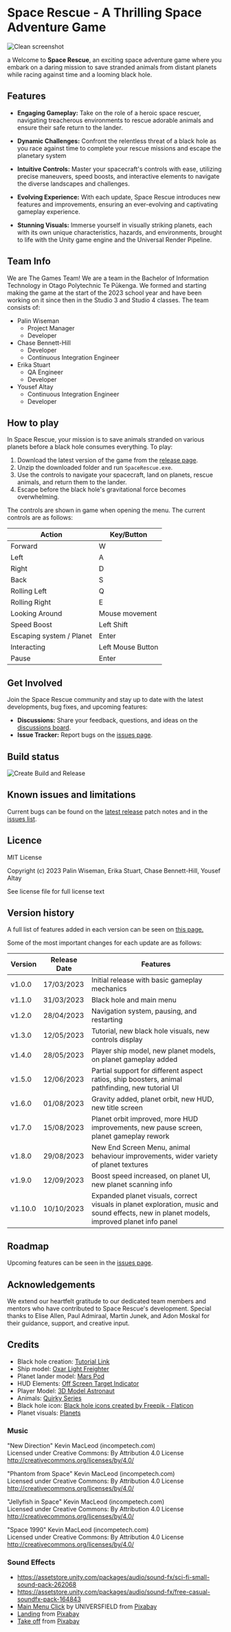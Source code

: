 # Space Rescue - A Thrilling Space Adventure Game


![Clean screenshot](https://github.com/BIT-Studio-3/Space-Rescue/assets/104882337/bf3c350a-64be-41ba-9067-b7cd31710454)

a
Welcome to **Space Rescue**, an exciting space adventure game where you embark on a daring mission to save stranded animals from distant planets while racing against time and a looming black hole.

## Features

- **Engaging Gameplay:** Take on the role of a heroic space rescuer, navigating treacherous environments to rescue adorable animals and ensure their safe return to the lander.

- **Dynamic Challenges:** Confront the relentless threat of a black hole as you race against time to complete your rescue missions and escape the planetary system

- **Intuitive Controls:** Master your spacecraft's controls with ease, utilizing precise maneuvers, speed boosts, and interactive elements to navigate the diverse landscapes and challenges.

- **Evolving Experience:** With each update, Space Rescue introduces new features and improvements, ensuring an ever-evolving and captivating gameplay experience.

- **Stunning Visuals:** Immerse yourself in visually striking planets, each with its own unique characteristics, hazards, and environments, brought to life with the Unity game engine and the Universal Render Pipeline.


## Team Info

We are The Games Team! We are a team in the Bachelor of Information Technology in Otago Polytechnic Te Pūkenga. We formed and starting making the game at the start of the 2023 school year and have been working on it since then in the Studio 3 and Studio 4 classes. The team consists of:
- Palin Wiseman
  - Project Manager
  - Developer
- Chase Bennett-Hill
  - Developer
  - Continuous Integration Engineer
- Erika Stuart
  - QA Engineer
  - Developer
- Yousef Altay
  - Continuous Integration Engineer
  - Developer

## How to play

In Space Rescue, your mission is to save animals stranded on various planets before a black hole consumes everything. To play:

1. Download the latest version of the game from the [release page](https://github.com/BIT-Studio-3/Space-Rescue/releases/latest).
2. Unzip the downloaded folder and run `SpaceRescue.exe`.
3. Use the controls to navigate your spacecraft, land on planets, rescue animals, and return them to the lander.
4. Escape before the black hole's gravitational force becomes overwhelming.

The controls are shown in game when opening the menu. The current controls are as follows:

| Action                    | Key/Button             |
|---------------------------|------------------------|
| Forward                   | W                      |
| Left                      | A                      |
| Right                     | D                      |
| Back                      | S                      |
| Rolling Left              | Q                      |
| Rolling Right             | E                      |
| Looking Around            | Mouse movement         |
| Speed Boost               | Left Shift             |
| Escaping system / Planet  | Enter                  |
| Interacting               | Left Mouse Button      |
| Pause                     | Enter                  |

## Get Involved

Join the Space Rescue community and stay up to date with the latest developments, bug fixes, and upcoming features:

- **Discussions:** Share your feedback, questions, and ideas on the [discussions board](https://github.com/BIT-Studio-3/Space-Rescue/discussions).
- **Issue Tracker:** Report bugs on the [issues page](https://github.com/BIT-Studio-3/Space-Rescue/issues).

## Build status

![Create Build and Release](https://github.com/BIT-Studio-3/Space-Rescue/actions/workflows/ci-build-and-release.yml/badge.svg)


## Known issues and limitations

Current bugs can be found on the [latest release](https://github.com/BIT-Studio-3/Space-Rescue/releases/latest) patch notes and in the [issues list](https://github.com/BIT-Studio-3/Space-Rescue/issues?q=is%3Aopen+label%3Abug+is%3Aissue).

## Licence

MIT License

Copyright (c) 2023 Palin Wiseman, Erika Stuart, Chase Bennett-Hill, Yousef Altay

See license file for full license text

## Version history

A full list of features added in each version can be seen on [this page.](https://github.com/BIT-Studio-3/Space-Rescue/releases)

Some of the most important changes for each update are as follows:

| Version   | Release Date | Features                                           |
|-----------|--------------|----------------------------------------------------|
| v1.0.0    | 17/03/2023   | Initial release with basic gameplay mechanics     |
| v1.1.0    | 31/03/2023   | Black hole and main menu                           |
| v1.2.0    | 28/04/2023   | Navigation system, pausing, and restarting        |
| v1.3.0    | 12/05/2023   | Tutorial, new black hole visuals, new controls display  |
| v1.4.0    | 28/05/2023   | Player ship model, new planet models, on planet gameplay added |
| v1.5.0    | 12/06/2023   | Partial support for different aspect ratios, ship boosters, animal pathfinding, new tutorial UI |
| v1.6.0    | 01/08/2023   | Gravity added, planet orbit, new HUD, new title screen  |
| v1.7.0    | 15/08/2023   | Planet orbit improved, more HUD improvements, new pause screen, planet gameplay rework  |
| v1.8.0    | 29/08/2023   | New End Screen Menu, animal behaviour improvements, wider variety of planet textures |
| v1.9.0    | 12/09/2023   | Boost speed increased, on planet UI, new planet scanning info |
| v1.10.0   | 10/10/2023   | Expanded planet visuals, correct visuals in planet exploration, music and sound effects, new in planet models, improved planet info panel |

## Roadmap

Upcoming features can be seen in the [issues page](https://github.com/BIT-Studio-3/Space-Rescue/issues).

## Acknowledgements

We extend our heartfelt gratitude to our dedicated team members and mentors who have contributed to Space Rescue's development. Special thanks to Elise Allen, Paul Admiraal, Martin Junek, and Adon Moskal for their guidance, support, and creative input.

## Credits

- Black hole creation: [Tutorial Link](https://www.youtube.com/watch?v=FlE8e1JwVzs)
- Ship model: [Oxar Light Freighter](https://assetstore.unity.com/packages/3d/vehicles/space/oxar-light-freighter-82240)
- Planet lander model: [Mars Pod](https://assetstore.unity.com/packages/3d/vehicles/space/mars-pod-121710)
- HUD Elements: [Off Screen Target Indicator](https://assetstore.unity.com/packages/tools/gui/off-screen-target-indicator-71799)
- Player Model: [3D Model Astronaut](https://www.turbosquid.com/3d-models/3d-model-astronaut-1813269)
- Animals: [Quirky Series](https://assetstore.unity.com/packages/3d/characters/animals/quirky-series-free-animals-pack-178235)
- Black hole icon: [Black hole icons created by Freepik - Flaticon](https://www.flaticon.com/free-icons/black-hole)
- Planet visuals: [Planets](https://assetstore.unity.com/packages/3d/environments/sci-fi/planets-26903)


### Music

"New Direction" Kevin MacLeod (incompetech.com)  
Licensed under Creative Commons: By Attribution 4.0 License  
http://creativecommons.org/licenses/by/4.0/

"Phantom from Space" Kevin MacLeod (incompetech.com)  
Licensed under Creative Commons: By Attribution 4.0 License  
http://creativecommons.org/licenses/by/4.0/

"Jellyfish in Space" Kevin MacLeod (incompetech.com)  
Licensed under Creative Commons: By Attribution 4.0 License   
http://creativecommons.org/licenses/by/4.0/

"Space 1990" Kevin MacLeod (incompetech.com)   
Licensed under Creative Commons: By Attribution 4.0 License   
http://creativecommons.org/licenses/by/4.0/

### Sound Effects

- https://assetstore.unity.com/packages/audio/sound-fx/sci-fi-small-sound-pack-262068
- https://assetstore.unity.com/packages/audio/sound-fx/free-casual-soundfx-pack-164843
- [Main Menu Click](https://pixabay.com/users/universfield-28281460/?utm_source=link-attribution&utm_medium=referral&utm_campaign=music&utm_content=124464) by UNIVERSFIELD from [Pixabay](https://pixabay.com//?utm_source=link-attribution&utm_medium=referral&utm_campaign=music&utm_content=124464)
- [Landing](https://pixabay.com/?utm_source=link-attribution&utm_medium=referral&utm_campaign=music&utm_content=105883) from [Pixabay](https://pixabay.com)
- [Take off](https://pixabay.com/?utm_source=link-attribution&utm_medium=referral&utm_campaign=music&utm_content=85216) from [Pixabay](https://pixabay.com)
